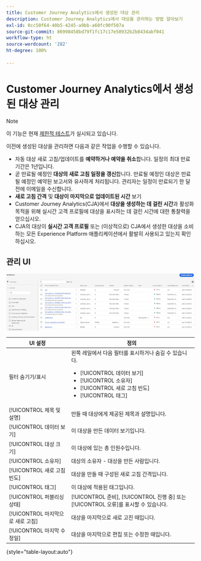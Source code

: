 ```yaml
---
title: Customer Journey Analytics에서 생성된 대상 관리
description: Customer Journey Analytics에서 대상을 관리하는 방법 알아보기
exl-id: 0cc50f64-40b5-4245-a9bb-a60fc90f507a
source-git-commit: 86998458bd79f1fc17c17e58932b2b8434abf041
workflow-type: ht
source-wordcount: '282'
ht-degree: 100%

---
```


# Customer Journey Analytics에서 생성된 대상 관리

>[!NOTE]
>
>이 기능은 현재 [제한적 테스트](/help/release-notes/releases.md)가 실시되고 있습니다.

이전에 생성된 대상을 관리하면 다음과 같은 작업을 수행할 수 있습니다.

* 자동 대상 새로 고침/업데이트를 **예약하거나 예약을 취소**&#x200B;합니다. 일정의 최대 만료 기간은 1년입니다.
* 곧 만료될 예정인 **대상의 새로 고침 일정을 갱신**&#x200B;합니다. 만료될 예정인 대상은 만료될 예정인 예약된 보고서와 유사하게 처리됩니다. 관리자는 일정이 만료되기 한 달 전에 이메일을 수신합니다.
* **새로 고침 간격** 및 **대상이 마지막으로 업데이트된 시간** 보기
* Customer Journey Analytics(CJA)에서 **대상을 생성하는 데 걸린 시간**&#x200B;과 활성화 목적을 위해 실시간 고객 프로필에 대상을 표시하는 데 걸린 시간에 대한 통찰력을 얻으십시오.
* CJA의 대상이 **실시간 고객 프로필** 또는 (이상적으로) CJA에서 생성한 대상을 소비하는 모든 Experience Platform 애플리케이션에서 활발히 사용되고 있는지 확인하십시오.

## 관리 UI

![](assets/manage.png)

| UI 설정 | 정의 |
| --- | --- |
| 필터 숨기기/표시 | 왼쪽 레일에서 다음 필터를 표시하거나 숨길 수 있습니다. <ul><li>[!UICONTROL 데이터 보기]</li><li>[!UICONTROL 소유자]</li><li>[!UICONTROL 새로 고침 빈도]</li><li>[!UICONTROL 태그]</li></ul> |
| [!UICONTROL 제목 및 설명] | 만들 때 대상에게 제공된 제목과 설명입니다. |
| [!UICONTROL 데이터 보기] | 이 대상을 만든 데이터 보기입니다. |
| [!UICONTROL 대상 크기] | 이 대상에 있는 총 인원수입니다. |
| [!UICONTROL 소유자] | 대상의 소유자 - 대상을 만든 사람입니다. |
| [!UICONTROL 새로 고침 빈도] | 대상을 만들 때 구성된 새로 고침 간격입니다. |
| [!UICONTROL 태그] | 이 대상에 적용된 태그입니다. |
| [!UICONTROL 퍼블리싱 상태] | [!UICONTROL 준비], [!UICONTROL 진행 중] 또는 [!UICONTROL 오류]를 표시할 수 있습니다. |
| [!UICONTROL  마지막으로 새로 고침] | 대상을 마지막으로 새로 고친 때입니다. |
| [!UICONTROL 마지막 수정일] | 대상을 마지막으로 편집 또는 수정한 때입니다. |

{style=&quot;table-layout:auto&quot;}
